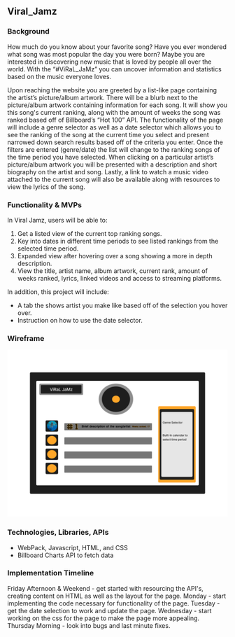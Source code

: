 ## Viral_Jamz

### **Background**

How much do you know about your favorite song? Have you ever wondered what song was most popular the day you were born? Maybe you are interested in discovering new music that is loved by people all over the world. With the “#ViRaL_JaMz” you can uncover information and statistics based on the music everyone loves.

Upon reaching the website you are greeted by a list-like page containing the artist’s picture/album artwork. There will be a blurb next to the picture/album artwork containing information for each song. It will show you this song's current ranking, along with the amount of weeks the song was ranked based off of Billboard’s “Hot 100” API. The functionality of the page will include a genre selector as well as a date selector which allows you to see the ranking of the song at the current time you select and present narrowed down search results based off of the criteria you enter. Once the filters are entered (genre/date) the list will change to the ranking songs of the time period you have selected. When clicking on a particular artist’s picture/album artwork you will be presented with a description and short biography on the artist and song. Lastly, a link to watch a music video attached to the current song will also be available along with resources to view the lyrics of the song.

### **Functionality & MVPs**

In Viral Jamz, users will be able to:

1. Get a listed view of the current top ranking songs.
2. Key into dates in different time periods to see listed rankings from the selected time period.
3. Expanded view after hovering over a song showing a more in depth description.
4. View the title, artist name, album artwork, current rank, amount of weeks ranked, lyrics, linked videos and access to streaming platforms.

In addition, this project will include:

- A tab the shows artist you make like based off of the selection you hover over.
- Instruction on how to use the date selector.

### **Wireframe**

![Figma image](./images/phonto.JPG)

### **Technologies, Libraries, APIs**

- WebPack, Javascript, HTML, and CSS
- Billboard Charts API to fetch data 

### **Implementation Timeline**

Friday Afternoon & Weekend - get started with resourcing the API's, creating content on HTML as well as the layout for the page.
Monday - start implementing the code necessary for functionality of the page.
Tuesday - get the date selection to work and update the page.
Wednesday - start working on the css for the page to make the page more appealing.
Thursday Morning - look into bugs and last minute fixes.